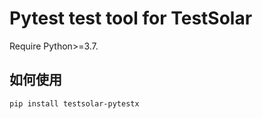 # Pytest test tool for TestSolar

Require Python>=3.7.

## 如何使用

```shell
pip install testsolar-pytestx 
```
